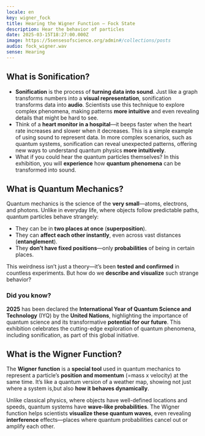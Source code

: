 ```yaml
---
locale: en
key: wigner_fock
title: Hearing the Wigner Function – Fock State
description: Hear the behavior of particles
date: 2025-03-15T18:27:00.000Z
image: https://5sensesofscience.org/admin#/collections/posts
audio: fock_wigner.wav
sense: Hearing
---
```

## What is Sonification?

* **Sonification** is the process of **turning data into sound**. Just like a graph transforms numbers into a **visual representation**, sonification transforms data into **audio**. Scientists use this technique to explore complex phenomena, making patterns **more intuitive** and even revealing details that might be hard to see.
* Think of a **heart monitor in a hospital**—it beeps faster when the heart rate increases and slower when it decreases. This is a simple example of using sound to represent data. In more complex scenarios, such as quantum systems, sonification can reveal unexpected patterns, offering new ways to understand quantum physics **more intuitively**.
* What if you could hear the quantum particles themselves? In this exhibition, you will **experience** how **quantum phenomena** can be transformed into sound.

## What is Quantum Mechanics?

Quantum mechanics is the science of the **very small**—atoms, electrons, and photons. Unlike in everyday life, where objects follow predictable paths, quantum particles behave strangely:

* They can be in **two places at once** (**superposition**).
* They can **affect each other instantly**, even across vast distances (**entanglement**).
* They **don’t have fixed positions**—only **probabilities** of being in certain places.

This weirdness isn’t just a theory—it’s been **tested and confirmed** in countless experiments. But how do we **describe and visualize** such strange behavior?

### Did you know?

**2025** has been declared the **International Year of Quantum Science and Technology** (IYQ) by the **United Nations**, highlighting the importance of quantum science and its transformative **potential for our future**. This exhibition celebrates the cutting-edge exploration of quantum phenomena, including sonification, as part of this global initiative.

## What is the Wigner Function?

The **Wigner function** is a **special tool** used in quantum mechanics to represent a particle’s **position and momentum** (=mass x velocity) at the same time. It’s like a quantum version of a weather map, showing not just where a system is,but also **how it behaves dynamically**.

Unlike classical physics, where objects have well-defined locations and speeds, quantum systems have **wave-like probabilities**. The Wigner function helps scientists **visualize these quantum waves**, even revealing **interference** effects—places where quantum probabilities cancel out or amplify each other.
